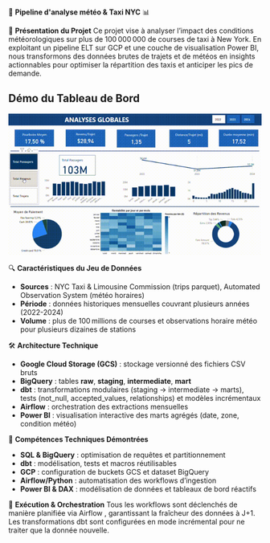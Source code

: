 🚀 **Pipeline d'analyse météo & Taxi NYC** 📊

📝 **Présentation du Projet**
Ce projet vise à analyser l’impact des conditions météorologiques sur plus de 100 000 000 de courses de taxi à New York. En exploitant un pipeline ELT sur GCP et une couche de visualisation Power BI, nous transformons des données brutes de trajets et de météos en insights actionnables pour optimiser la répartition des taxis et anticiper les pics de demande.

## Démo du Tableau de Bord

![Démonstration du tableau de bord](assets/screencast_dashboard.gif)

🔍 **Caractéristiques du Jeu de Données**
- **Sources** : NYC Taxi & Limousine Commission (trips parquet), Automated Observation System (météo horaires)
- **Période** : données historiques mensuelles couvrant plusieurs années (2022-2024)
- **Volume** : plus de 100 millions de courses et observations horaire météo pour plusieurs dizaines de stations

🛠 **Architecture Technique**
- **Google Cloud Storage (GCS)** : stockage versionné des fichiers CSV bruts
- **BigQuery** : tables **raw**, **staging**, **intermediate**, **mart**
- **dbt** : transformations modulaires (staging → intermediate → marts), tests (not_null, accepted_values, relationships) et modèles incrémentaux
- **Airflow**  : orchestration des extractions mensuelles
- **Power BI** : visualisation interactive des marts agrégés (date, zone, condition météo)

🧰 **Compétences Techniques Démontrées**
- **SQL & BigQuery** : optimisation de requêtes et partitionnement
- **dbt** : modélisation, tests et macros réutilisables
- **GCP** : configuration de buckets GCS et dataset BigQuery
- **Airflow/Python** : automatisation des workflows d’ingestion
- **Power BI & DAX** : modélisation de données et tableaux de bord réactifs

🚦 **Exécution & Orchestration**
Tous les workflows sont déclenchés de manière planifiée via Airflow , garantissant la fraîcheur des données à J+1. Les transformations dbt sont configurées en mode incrémental pour ne traiter que la donnée nouvelle.



